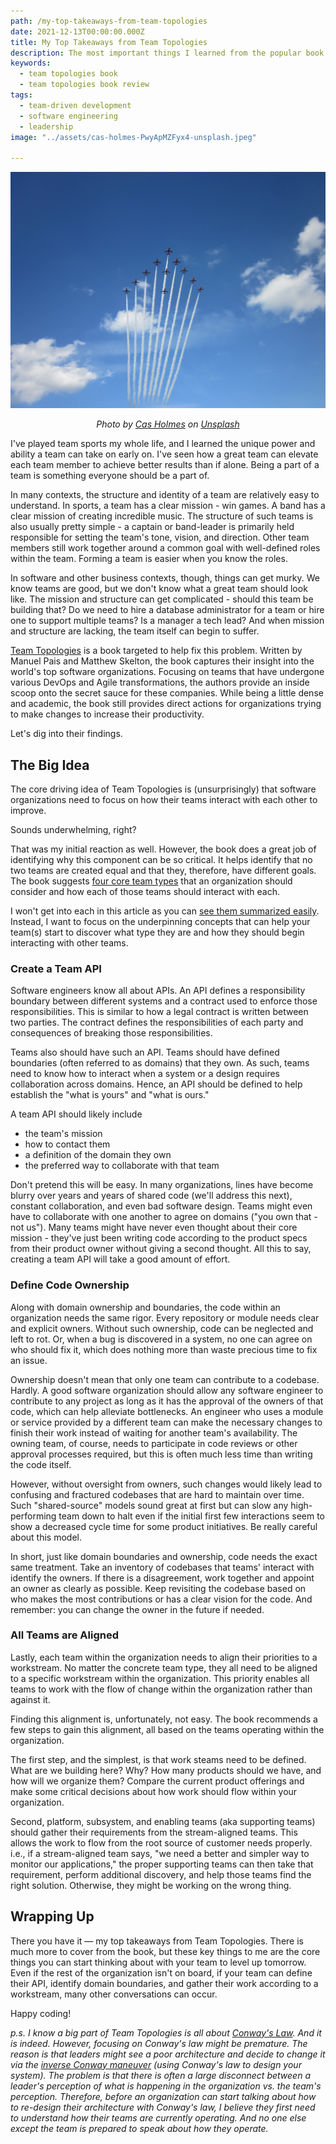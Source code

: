 ```yaml
---
path: /my-top-takeaways-from-team-topologies
date: 2021-12-13T00:00:00.000Z
title: My Top Takeaways from Team Topologies
description: The most important things I learned from the popular book and how I'm trying to apply them.
keywords:
  - team topologies book
  - team topologies book review
tags:
  - team-driven development
  - software engineering
  - leadership
image: "../assets/cas-holmes-PwyApMZFyx4-unsplash.jpeg"

---
```


<center>

!["growing sapling"](../assets/cas-holmes-PwyApMZFyx4-unsplash.jpeg)

<i> 

Photo by <a href="https://unsplash.com/@cas1111?utm_source=unsplash&utm_medium=referral&utm_content=creditCopyText">Cas Holmes</a> on <a href="https://unsplash.com/s/photos/formation?utm_source=unsplash&utm_medium=referral&utm_content=creditCopyText">Unsplash</a>
    
</i>

</center>

I've played team sports my whole life, and I learned the unique power and ability a team can take on early on. I've seen how a great team can elevate each team member to achieve better results than if alone. Being a part of a team is something everyone should be a part of.

In many contexts, the structure and identity of a team are relatively easy to understand. In sports, a team has a clear mission - win games. A band has a clear mission of creating incredible music. The structure of such teams is also usually pretty simple - a captain or band-leader is primarily held responsible for setting the team's tone, vision, and direction. Other team members still work together around a common goal with well-defined roles within the team. Forming a team is easier when you know the roles.

In software and other business contexts, though, things can get murky. We know teams are good, but we don't know what a great team should look like. The mission and structure can get complicated - should this team be building that? Do we need to hire a database administrator for a team or hire one to support multiple teams? Is a manager a tech lead? And when mission and structure are lacking, the team itself can begin to suffer.

[Team Topologies](https://www.amazon.com/dp/1942788819/ref=cm_sw_r_tw_dp_HNAAY7T48G4ZAHAQ1644) is a book targeted to help fix this problem. Written by Manuel Pais and Matthew Skelton, the book captures their insight into the world's top software organizations. Focusing on teams that have undergone various DevOps and Agile transformations, the authors provide an inside scoop onto the secret sauce for these companies. While being a little dense and academic, the book still provides direct actions for organizations trying to make changes to increase their productivity.

Let's dig into their findings.

## The Big Idea

The core driving idea of Team Topologies is (unsurprisingly) that software organizations need to focus on how their teams interact with each other to improve.

Sounds underwhelming, right?

That was my initial reaction as well. However, the book does a great job of identifying why this component can be so critical. It helps identify that no two teams are created equal and that they, therefore, have different goals. The book suggests [four core team types](https://teamtopologies.com/key-concepts) that an organization should consider and how each of those teams should interact with each.

I won't get into each in this article as you can [see them summarized easily](https://danlebrero.com/2021/01/20/team-topologies-summary/). Instead, I want to focus on the underpinning concepts that can help your team(s) start to discover what type they are and how they should begin interacting with other teams.

### Create a Team API

Software engineers know all about APIs. An API defines a responsibility boundary between different systems and a contract used to enforce those responsibilities. This is similar to how a legal contract is written between two parties. The contract defines the responsibilities of each party and consequences of breaking those responsibilities.

Teams also should have such an API. Teams should have defined boundaries (often referred to as domains) that they own. As such, teams need to know how to interact when a system or a design requires collaboration across domains. Hence, an API should be defined to help establish the "what is yours" and "what is ours."

A team API should likely include
* the team's mission
* how to contact them
* a definition of the domain they own
* the preferred way to collaborate with that team

Don't pretend this will be easy. In many organizations, lines have become blurry over years and years of shared code (we'll address this next), constant collaboration, and even bad software design. Teams might even have to collaborate with one another to agree on domains ("you own that - not us"). Many teams might have never even thought about their core mission - they've just been writing code according to the product specs from their product owner without giving a second thought. All this to say, creating a team API will take a good amount of effort.

### Define Code Ownership

Along with domain ownership and boundaries, the code within an organization needs the same rigor. Every repository or module needs clear and explicit owners. Without such ownership, code can be neglected and left to rot. Or, when a bug is discovered in a system, no one can agree on who should fix it, which does nothing more than waste precious time to fix an issue.

Ownership doesn't mean that only one team can contribute to a codebase. Hardly. A good software organization should allow any software engineer to contribute to any project as long as it has the approval of the owners of that code, which can help alleviate bottlenecks. An engineer who uses a module or service provided by a different team can make the necessary changes to finish their work instead of waiting for another team's availability. The owning team, of course, needs to participate in code reviews or other approval processes required, but this is often much less time than writing the code itself.

However, without oversight from owners, such changes would likely lead to confusing and fractured codebases that are hard to maintain over time. Such "shared-source" models sound great at first but can slow any high-performing team down to halt even if the initial first few interactions seem to show a decreased cycle time for some product initiatives. Be really careful about this model.

In short, just like domain boundaries and ownership, code needs the exact same treatment. Take an inventory of codebases that teams' interact with identify the owners. If there is a disagreement, work together and appoint an owner as clearly as possible. Keep revisiting the codebase based on who makes the most contributions or has a clear vision for the code. And remember: you can change the owner in the future if needed.


### All Teams are Aligned

Lastly, each team within the organization needs to align their priorities to a workstream. No matter the concrete team type, they all need to be aligned to a specific workstream within the organization. This priority enables all teams to work with the flow of change within the organization rather than against it.

Finding this alignment is, unfortunately, not easy. The book recommends a few steps to gain this alignment, all based on the teams operating within the organization. 

The first step, and the simplest, is that work steams need to be defined. What are we building here? Why? How many products should we have, and how will we organize them? Compare the current product offerings and make some critical decisions about how work should flow within your organization.

Second, platform, subsystem, and enabling teams (aka supporting teams) should gather their requirements from the stream-aligned teams. This allows the work to flow from the root source of customer needs properly. i.e., if a stream-aligned team says, "we need a better and simpler way to monitor our applications," the proper supporting teams can then take that requirement, perform additional discovery, and help those teams find the right solution. Otherwise, they might be working on the wrong thing.

## Wrapping Up

There you have it — my top takeaways from Team Topologies. There is much more to cover from the book, but these key things to me are the core things you can start thinking about with your team to level up tomorrow. Even if the rest of the organization isn't on board, if your team can define their API, identify domain boundaries, and gather their work according to a workstream, many other conversations can occur.

Happy coding!

_p.s. I know a big part of Team Topologies is all about [Conway's Law](https://en.wikipedia.org/wiki/Conway%27s_law). And it is indeed. However, focusing on Conway's law might be premature. The reason is that leaders might see a poor architecture and decide to change it via the [inverse Conway maneuver](https://blog.octo.com/en/how-to-deal-with-an-inverse-conway-maneuver-a-talk-by-romain-vailleux-at-duck-conf-2021/) (using Conway's law to design your system). The problem is that there is often a large disconnect between a leader's perception of what is happening in the organization vs. the team's perception. Therefore, before an organization can start talking about how to re-design their architecture with Conway's law, I believe they first need to understand how their teams are currently operating. And no one else except the team is prepared to speak about how they operate._
